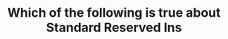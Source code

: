 ---
layout: answer
title: "Which of the following is true about Standard Reserved Ins"
blurb: "<p>Standard Reserved Instances are cheap compared to On-Demand and Convertible instances. But that discount comes with a cost. </p>
<p>Standard Reserved In"
quid: 17
---